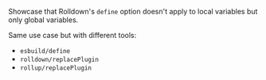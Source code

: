 Showcase that Rolldown's `define` option doesn't apply to local variables but only global variables.

Same use case but with different tools:
 - `esbuild/define`
 - `rolldown/replacePlugin`
 - `rollup/replacePlugin`
